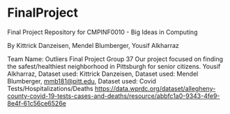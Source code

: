 # FinalProject
Final Project Repository for CMPINF0010 - Big Ideas in Computing

By Kittrick Danzeisen, Mendel Blumberger, Yousif Alkharraz


Team Name: Outliers 
Final Project Group 37
Our project focused on finding the safest/healthiest neighborhood in Pittsburgh for senior citizens. 
Yousif Alkharraz, Dataset used:
Kittrick Danzeisen, Dataset used:
Mendel Blumberger, mmb181@pitt.edu, Dataset used:  Covid Tests/Hospitalizations/Deaths
https://data.wprdc.org/dataset/allegheny-county-covid-19-tests-cases-and-deaths/resource/abbfc1a0-9343-4fe9-8e4f-61c56ce6526e

